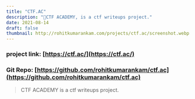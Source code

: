```yaml
---
title: "CTF.AC"
description: "🚩CTF ACADEMY, is a ctf writeups project."
date: 2021-08-14
draft: false
thumbnail: http://rohitkumarankam.com/projects/ctf.ac/screenshot.webp
---
```


### project link: [https://ctf.ac/](https://ctf.ac/)
### Git Repo: [https://github.com/rohitkumarankam/ctf.ac](https://github.com/rohitkumarankam/ctf.ac)

> CTF ACADEMY is a ctf writeups project.